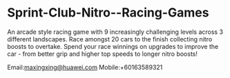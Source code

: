 # Sprint-Club-Nitro--Racing-Games

An arcade style racing game with 9 increasingly challenging levels across 3 different landscapes. Race amongst 20 cars to the finish collecting nitro boosts to overtake. Spend your race winnings on upgrades to improve the car - from better grip and higher top speeds to longer nitro boosts!

Email:maxingxing@huawei.com 
Mobile:+60163589321
